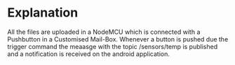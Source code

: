 # Explanation
All the files are uploaded in a NodeMCU which is connected with a Pushbutton in a Customised Mail-Box. Whenever a button is pushed due the trigger command the meaasge with the topic /sensors/temp is published and a notification is received on the android application.
